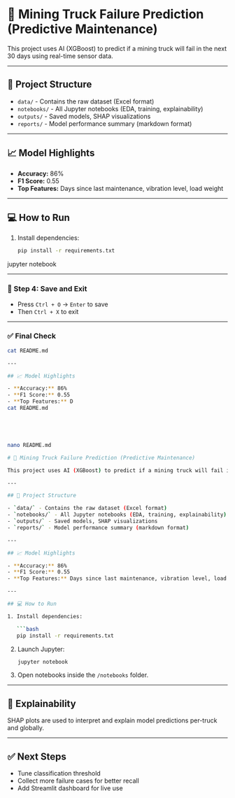 # 🚛 Mining Truck Failure Prediction (Predictive Maintenance)

This project uses AI (XGBoost) to predict if a mining truck will fail in the next 30 days using real-time sensor data.

---

## 📂 Project Structure

- `data/` - Contains the raw dataset (Excel format)
- `notebooks/` - All Jupyter notebooks (EDA, training, explainability)
- `outputs/` - Saved models, SHAP visualizations
- `reports/` - Model performance summary (markdown format)

---

## 📈 Model Highlights

- **Accuracy:** 86%
- **F1 Score:** 0.55
- **Top Features:** Days since last maintenance, vibration level, load weight

---

## 💻 How to Run

1. Install dependencies:

   ```bash
   pip install -r requirements.txt


jupyter notebook


---

### 💾 Step 4: Save and Exit

- Press `Ctrl + O` → `Enter` to save
- Then `Ctrl + X` to exit

---

### ✅ Final Check

```bash
cat README.md

---

## 📈 Model Highlights

- **Accuracy:** 86%
- **F1 Score:** 0.55
- **Top Features:** D
cat README.md





nano README.md

# 🚛 Mining Truck Failure Prediction (Predictive Maintenance)

This project uses AI (XGBoost) to predict if a mining truck will fail in the next 30 days using real-time sensor data.

---

## 📂 Project Structure

- `data/` - Contains the raw dataset (Excel format)
- `notebooks/` - All Jupyter notebooks (EDA, training, explainability)
- `outputs/` - Saved models, SHAP visualizations
- `reports/` - Model performance summary (markdown format)

---

## 📈 Model Highlights

- **Accuracy:** 86%
- **F1 Score:** 0.55
- **Top Features:** Days since last maintenance, vibration level, load weight

---

## 💻 How to Run

1. Install dependencies:

   ```bash
   pip install -r requirements.txt
   ```

2. Launch Jupyter:

   ```bash
   jupyter notebook
   ```

3. Open notebooks inside the `/notebooks` folder.

---

## 🧠 Explainability

SHAP plots are used to interpret and explain model predictions per-truck and globally.

---

## ✅ Next Steps

- Tune classification threshold
- Collect more failure cases for better recall
- Add Streamlit dashboard for live use

